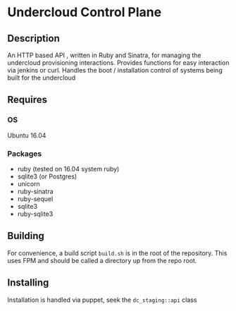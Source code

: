 # Undercloud Control Plane 

## Description 

An HTTP based API , written in Ruby and Sinatra, for managing the undercloud provisioning interactions. Provides functions for easy interaction via jenkins or curl. 
Handles the boot / installation control of systems being built for the undercloud

## Requires

### OS

Ubuntu 16.04

### Packages

* ruby (tested on 16.04 system ruby)
* sqlite3 (or Postgres) 
* unicorn
* ruby-sinatra
* ruby-sequel
* sqlite3
* ruby-sqlite3

## Building

For convenience, a build script `build.sh` is in the root of the repository. This uses FPM and should be called a directory up from the repo root.

## Installing

Installation is handled via puppet, seek the `dc_staging::api` class 


